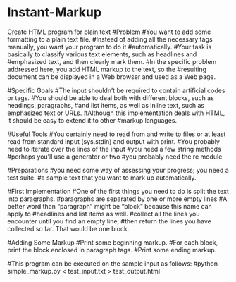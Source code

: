 # Instant-Markup
Create HTML program for plain text
#Problem
#You want to add some formatting to a plain text file.
#Instead of adding all the necessary tags manually, you want your program to do it 
#automatically.
#Your task is basically to classify various text elements, such as headlines and 
#emphasized text, and then clearly mark them.
#In the specific problem addressed here, you add HTML markup to the text, so the 
#resulting document can be displayed in a Web browser and used as a Web page. 


#Specific Goals
#The input shouldn’t be required to contain artificial codes or tags.
#You should be able to deal both with different blocks, such as headings, paragraphs, 
#and list items, as well as inline text, such as emphasized text or URLs.
#Although this implementation deals with HTML, it should be easy to extend it to other
#markup languages.

#Useful Tools
#You certainly need to read from and write to files or at least read from standard input (sys.stdin) and output with print. 
#You probably need to iterate over the lines of the input
#you need a few string methods
#perhaps you’ll use a generator or two
#you probably need the re module


#Preparations
#you need some way of assessing your progress; you need a test suite.
#a sample text that you want to mark up automatically.


#First Implementation
#One of the first things you need to do is split the text into paragraphs. 
#paragraphs are separated by one or more empty lines
#A better word than “paragraph” might be “block” because this name can apply to 
#headlines and list items as well.
#collect all the lines you encounter until you find an empty line,
#then return the lines you have collected so far. That would be one block.


#Adding Some Markup
#Print some beginning markup.
#For each block, print the block enclosed in paragraph tags.
#Print some ending markup.

#This program can be executed on the sample input as follows: 
#python simple_markup.py < test_input.txt > test_output.html
